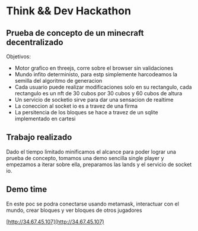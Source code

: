 # Think && Dev Hackathon

## Prueba de concepto de un minecraft decentralizado

Objetivos:
- Motor grafico en threejs, corre sobre el browser sin validaciones
- Mundo infito deterministo, para estp simplemente harcodeamos la semilla del algoritmo de generacion
- Cada usuario puede realizar modificaciones solo en su rectangulo, cada rectangulo es un nft de 30 cubos por 30 cubos y 60
 cubos de altura
- Un servicio de socketio sirve para dar una sensacion de realtime
- La coneccion al socket io es a travez de una firma
- La persitencia de los bloques se hace a travez de un sqlite implementado en cartesi

## Trabajo realizado

Dado el tiempo limitado minificamos el alcance para poder lograr una prueba de concepto, tomamos una demo sencilla single player y empezamos a iterar sobre ella, preparamos las lands y el servicio de socket io.

## Demo time
En este poc se podra conectarse usando metamask, interactuar con el mundo, crear bloques y ver bloques de otros jugadores

[http://34.67.45.107](http://34.67.45.107)
